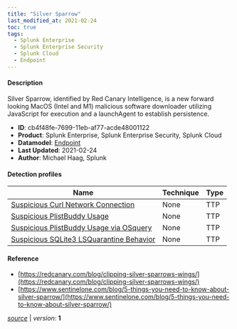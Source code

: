 ```yaml
---
title: "Silver Sparrow"
last_modified_at: 2021-02-24
toc: true
tags:
  - Splunk Enterprise
  - Splunk Enterprise Security
  - Splunk Cloud
  - Endpoint
---
```


#### Description

Silver Sparrow, identified by Red Canary Intelligence, is a new forward looking MacOS (Intel and M1) malicious software downloader utilizing JavaScript for execution and a launchAgent to establish persistence.

- **ID**: cb4f48fe-7699-11eb-af77-acde48001122
- **Product**: Splunk Enterprise, Splunk Enterprise Security, Splunk Cloud
- **Datamodel**: [Endpoint](https://docs.splunk.com/Documentation/CIM/latest/User/Endpoint)
- **Last Updated**: 2021-02-24
- **Author**: Michael Haag, Splunk

#### Detection profiles

| Name        | Technique   | Type         |
| ----------- | ----------- |--------------|
| [Suspicious Curl Network Connection](/endpoint/suspicious_curl_network_connection/) | None | TTP |
| [Suspicious PlistBuddy Usage](/endpoint/suspicious_plistbuddy_usage/) | None | TTP |
| [Suspicious PlistBuddy Usage via OSquery](/endpoint/suspicious_plistbuddy_usage_via_osquery/) | None | TTP |
| [Suspicious SQLite3 LSQuarantine Behavior](/endpoint/suspicious_sqlite3_lsquarantine_behavior/) | None | TTP |

#### Reference

* [https://redcanary.com/blog/clipping-silver-sparrows-wings/](https://redcanary.com/blog/clipping-silver-sparrows-wings/)
* [https://www.sentinelone.com/blog/5-things-you-need-to-know-about-silver-sparrow/](https://www.sentinelone.com/blog/5-things-you-need-to-know-about-silver-sparrow/)



[*source*](https://github.com/splunk/security_content/tree/develop/stories/silver_sparrow.yml) \| *version*: **1**